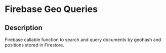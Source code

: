 # Firebase Geo Queries

## Description

Firebase callable function to search and query documents by geohash and positions stored in Firestore.
